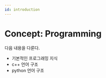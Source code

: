 ```yaml
---
id: introduction
---
```


# Concept: Programming

다음 내용을 다룬다.

- 기본적인 프로그래밍 지식
- c++ 언어 구조
- python 언어 구조
